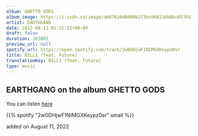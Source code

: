 ```yaml
---
album: GHETTO GODS
album_image: https://i.scdn.co/image/ab67616d0000b273bc068218b0bc65765722ddac
artist: EARTHGANG
date: 2022-08-11 01:31:22+00:00
draft: false
duration: 163802
preview_url: null
spotify_url: https://open.spotify.com/track/2w0DHjwF1NIMGXKeypz0sr
title: BILLI (feat. Future)
translationKey: BILLI (feat. Future)
type: music
---
```


## EARTHGANG on the album GHETTO GODS

You can listen [here](https://open.spotify.com/track/2w0DHjwF1NIMGXKeypz0sr)

{{% spotify "2w0DHjwF1NIMGXKeypz0sr" small %}}

added on August 11, 2022